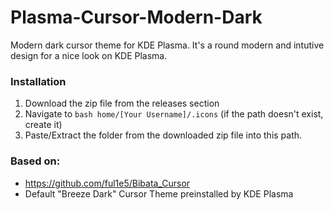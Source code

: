 # Plasma-Cursor-Modern-Dark
Modern dark cursor theme for KDE Plasma.
It's a round modern and intutive design for a nice look on KDE Plasma.

### Installation
1. Download the zip file from the releases section
2. Navigate to ```bash
home/[Your Username]/.icons``` (if the path doesn't exist, create it)
4. Paste/Extract the folder from the downloaded zip file into this path. 

### Based on:
- https://github.com/ful1e5/Bibata_Cursor
- Default "Breeze Dark" Cursor Theme preinstalled by KDE Plasma
